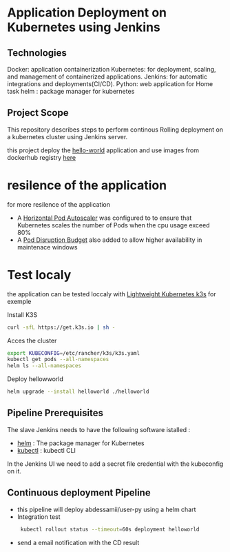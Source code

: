 # Application Deployment on Kubernetes using Jenkins

## Technologies
Docker: application containerization
Kubernetes: for deployment, scaling, and management of containerized applications.
Jenkins: for automatic integrations and deployments(CI/CD).
Python: web application for Home task 
helm : package manager for kubernetes

## Project Scope

This repository describes steps to perform continous Rolling deployment on a kubernetes cluster using  Jenkins server.

this project deploy the [hello-world](https://github.com/Abdessamii85/hello-world.git) application and use images from dockerhub registry [here](https://hub.docker.com/r/abdessamii/user-py)

# resilence of the application

for more resilence of the application
- A [Horizontal Pod Autoscaler](https://kubernetes.io/docs/tasks/run-application/horizontal-pod-autoscale/) was configured  to to ensure that Kubernetes scales the number of Pods when the cpu usage exceed  80%
- A [Pod Disruption Budget](https://kubernetes.io/docs/tasks/run-application/configure-pdb/) also added to allow higher availability in maintenace windows

# Test localy

the application can be tested loccaly with [Lightweight Kubernetes k3s](https://rancher.com/docs/k3s/latest/en/) for exemple 

Install K3S 

```bash
curl -sfL https://get.k3s.io | sh -
```
Acces the cluster 

```bash
export KUBECONFIG=/etc/rancher/k3s/k3s.yaml
kubectl get pods --all-namespaces
helm ls --all-namespaces
```
Deploy hellowworld

```bash
helm upgrade --install helloworld ./helloworld
```
## Pipeline Prerequisites

The slave Jenkins needs to have the following software istalled :

- [helm](https://helm.sh/) : The package manager for Kubernetes
- [kubectl](https://kubernetes.io/fr/docs/tasks/tools/install-kubectl/) : kubectl CLI

In the Jenkins UI we need to add a secret file credential with the kubeconfig on it.

## Continuous deployment Pipeline

- this pipeline will deploy abdessamii/user-py using a helm chart 
- Integration test 
  ```bash
   kubectl rollout status --timeout=60s deployment helloworld
  ```
- send a email notification with the CD result





